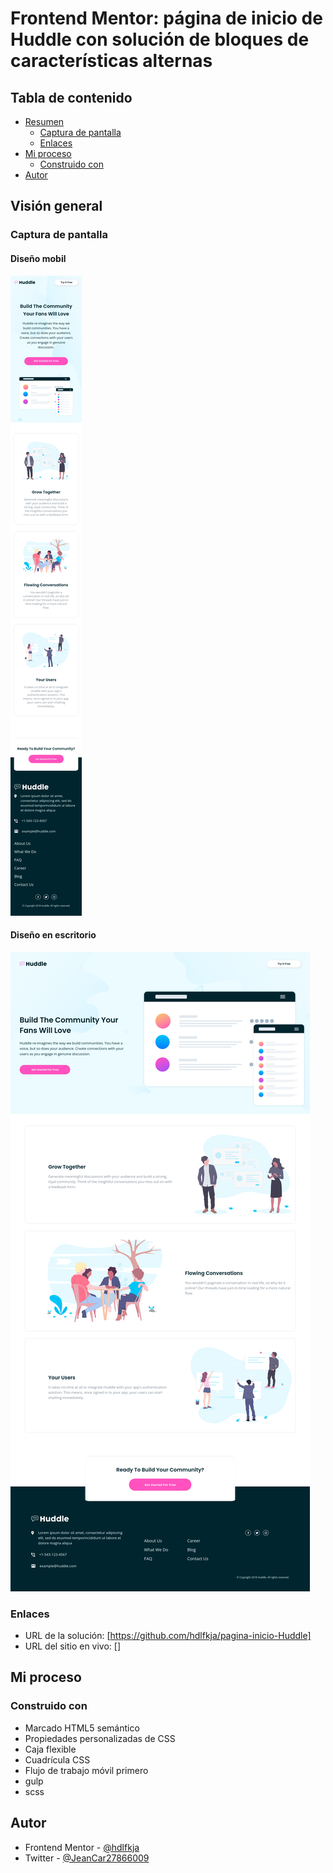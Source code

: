 # Frontend Mentor: página de inicio de Huddle con solución de bloques de características alternas

## Tabla de contenido

- [Resumen](#resumen)
  - [Captura de pantalla](#captura-de-pantalla)
  - [Enlaces](#enlaces)
- [Mi proceso](#mi-proceso)
  - [Construido con](#construido-con)
- [Autor](#autor)


## Visión general

### Captura de pantalla

#### Diseño mobil

![](./Dise%C3%B1o_mobil.png)

#### Diseño en escritorio

![](./Dise%C3%B1o_escritorio.png)

### Enlaces

- URL de la solución: [https://github.com/hdlfkja/pagina-inicio-Huddle] 
- URL del sitio en vivo: []

## Mi proceso

### Construido con

- Marcado HTML5 semántico
- Propiedades personalizadas de CSS
- Caja flexible
- Cuadrícula CSS
- Flujo de trabajo móvil primero
- gulp
- scss

## Autor

- Frontend Mentor - [@hdlfkja](https://www.frontendmentor.io/profile/hdlfkja)
- Twitter - [@JeanCar27866009](https://twitter.com/JeanCar27866009)